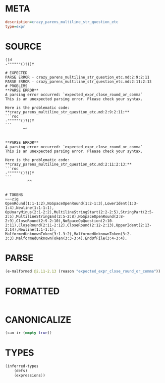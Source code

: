 # META
~~~ini
description=crazy_parens_multiline_str_question_etc
type=expr
~~~
# SOURCE
~~~roc
((d
-""""""()?))Y
~~~
~~~
# EXPECTED
PARSE ERROR - crazy_parens_multiline_str_question_etc.md:2:9:2:11
PARSE ERROR - crazy_parens_multiline_str_question_etc.md:2:11:2:13
# PROBLEMS
**PARSE ERROR**
A parsing error occurred: `expected_expr_close_round_or_comma`
This is an unexpected parsing error. Please check your syntax.

Here is the problematic code:
**crazy_parens_multiline_str_question_etc.md:2:9:2:11:**
```roc
-""""""()?))Y
```
        ^^


**PARSE ERROR**
A parsing error occurred: `expected_expr_close_round_or_comma`
This is an unexpected parsing error. Please check your syntax.

Here is the problematic code:
**crazy_parens_multiline_str_question_etc.md:2:11:2:13:**
```roc
-""""""()?))Y
```
          ^^


# TOKENS
~~~zig
OpenRound(1:1-1:2),NoSpaceOpenRound(1:2-1:3),LowerIdent(1:3-1:4),Newline(1:1-1:1),
OpUnaryMinus(2:1-2:2),MultilineStringStart(2:2-2:5),StringPart(2:5-2:5),MultilineStringEnd(2:5-2:8),NoSpaceOpenRound(2:8-2:9),CloseRound(2:9-2:10),NoSpaceOpQuestion(2:10-2:11),CloseRound(2:11-2:12),CloseRound(2:12-2:13),UpperIdent(2:13-2:14),Newline(1:1-1:1),
MalformedUnknownToken(3:1-3:2),MalformedUnknownToken(3:2-3:3),MalformedUnknownToken(3:3-3:4),EndOfFile(3:4-3:4),
~~~
# PARSE
~~~clojure
(e-malformed @2.11-2.13 (reason "expected_expr_close_round_or_comma"))
~~~
# FORMATTED
~~~roc

~~~
# CANONICALIZE
~~~clojure
(can-ir (empty true))
~~~
# TYPES
~~~clojure
(inferred-types
	(defs)
	(expressions))
~~~
